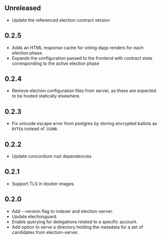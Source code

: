 ## Unreleased

- Update the referenced election contract version

## 0.2.5

- Adds an HTML response cache for voting dapp renders for each election phase.
- Expands the configuration passed to the frontend with contract state corresponding to the active election phase

## 0.2.4

- Remove election configuration files from server, as these are expected to be hosted statically elsewhere.

## 0.2.3

- Fix unicode escape error from postgres by storing encrypted ballots as `BYTEA` instead of `JSONB`.

## 0.2.2

- Update concordium rust dependencies

## 0.2.1

- Support TLS in docker images.

## 0.2.0

- Add --version flag to indexer and election-server.
- Update electionguard.
- Enable querying for delegations related to a specific account.
- Add option to serve a directory holding the metadata for a set of candidates from election-server.
